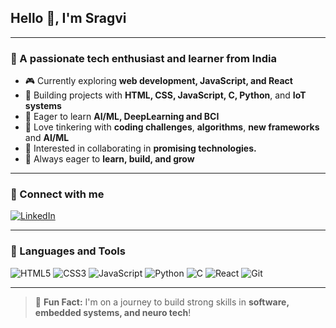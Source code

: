 ## Hello 👋, I'm Sragvi

---

### 🌟 A passionate tech enthusiast and learner from India

* 🎮 Currently exploring **web development, JavaScript, and React**
* 🔧 Building projects with **HTML, CSS, JavaScript, C, Python**, and **IoT systems**
* 🤖 Eager to learn **AI/ML, DeepLearning and BCI**
* 🔬 Love tinkering with **coding challenges**, **algorithms**, **new frameworks** and **AI/ML**
* 🤖 Interested in collaborating in **promising technologies.**
* 🚀 Always eager to **learn, build, and grow**

---

### 👥 Connect with me

[![LinkedIn](https://img.shields.io/badge/-LinkedIn-blue?style=flat\&logo=linkedin)](www.linkedin.com/in/sragvi-chavan)


---

### 🔧 Languages and Tools

![HTML5](https://img.shields.io/badge/-HTML5-E34F26?style=flat\&logo=html5\&logoColor=white)
![CSS3](https://img.shields.io/badge/-CSS3-1572B6?style=flat\&logo=css3)
![JavaScript](https://img.shields.io/badge/-JavaScript-F7DF1E?style=flat\&logo=javascript\&logoColor=black)
![Python](https://img.shields.io/badge/-Python-3776AB?style=flat\&logo=python\&logoColor=white)
![C](https://img.shields.io/badge/-C-00599C?style=flat\&logo=c)
![React](https://img.shields.io/badge/-React-61DAFB?style=flat\&logo=react)
![Git](https://img.shields.io/badge/-Git-F05032?style=flat\&logo=git\&logoColor=white)

---

> 🎉 **Fun Fact:** I'm on a journey to build strong skills in **software, embedded systems, and neuro tech**!


<!--
**sragssmonkey/sragssmonkey** is a ✨ _special_ ✨ repository because its `README.md` (this file) appears on your GitHub profile.

Here are some ideas to get you started:

- 🔭 I’m currently working on ...
- 🌱 I’m currently learning ...
- 👯 I’m looking to collaborate on ...
- 🤔 I’m looking for help with ...
- 💬 Ask me about ...
- 📫 How to reach me: ...
- 😄 Pronouns: ...
- ⚡ Fun fact: ...
-->
